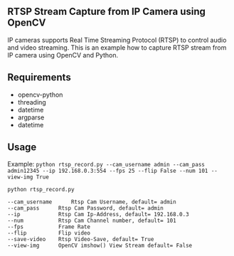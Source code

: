 ## RTSP Stream Capture from IP Camera using OpenCV

IP cameras supports Real Time Streaming Protocol (RTSP) to control audio and video streaming. This is an example how to capture RTSP stream from IP camera using OpenCV and Python.

## Requirements

- opencv-python
- threading
- datetime
- argparse
- datetime

## Usage

Example: ``python rtsp_record.py --cam_username admin --cam_pass admin12345 --ip 192.168.0.3:554 --fps 25 --flip False --num 101 --view-img True``

``` Running from terminal 
python rtsp_record.py 

--cam_username      Rtsp Cam Username, default= admin
--cam_pass      Rtsp Cam Password, default= admin
--ip            Rtsp Cam Ip-Address, default= 192.168.0.3
--num           Rtsp Cam Channel number, default= 101
--fps           Frame Rate
--flip          Flip video
--save-video    Rtsp Video-Save, default= True 
--view-img      OpenCV imshow() View Stream default= False 

  ```
